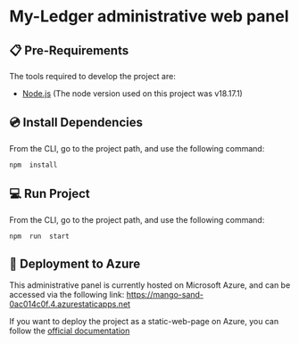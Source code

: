 # My-Ledger administrative web panel


##  📋 Pre-Requirements


The tools required to develop the project are:

- [Node.js](https://nodejs.org/en/download)  (The node version used on this project was v18.17.1)

## 💿 Install Dependencies


From the CLI, go to the project path, and use the following command:

```sh
npm  install
```

## 💻 Run Project

From the CLI, go to the project path, and use the following command:


```sh
npm  run  start
```


## 🔼 Deployment to Azure

This administrative panel is currently hosted on Microsoft Azure, and can be accessed via the following link: https://mango-sand-0ac014c0f.4.azurestaticapps.net

If you want to deploy the project as a static-web-page on Azure, you can follow the [official documentation](https://learn.microsoft.com/en-us/azure/static-web-apps/get-started-portal?tabs=vanilla-javascript&pivots=github)
